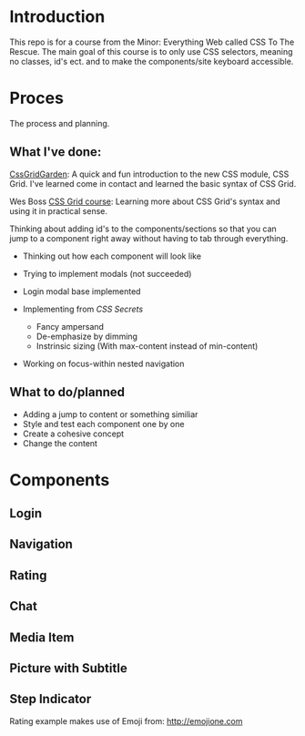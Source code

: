 # Introduction
This repo is for a course from the Minor: Everything Web called CSS To The Rescue.
The main goal of this course is to only use CSS selectors, meaning no classes, id's ect. and to make the components/site keyboard accessible.

# Proces
The process and planning.

## What I've done:
[CssGridGarden](http://cssgridgarden.com/):
A quick and fun introduction to the new CSS module, CSS Grid. I've learned come in contact and learned the basic syntax of CSS Grid.

Wes Boss [CSS Grid course](https://cssgrid.io):
Learning more about CSS Grid's syntax and using it in practical sense.

Thinking about adding id's to the components/sections so that you can jump to a component right away without having to tab through everything.

- Thinking out how each component will look like

- Trying to implement modals (not succeeded)
- Login modal base implemented

- Implementing from *CSS Secrets*
	- Fancy ampersand
	- De-emphasize by dimming
	- Instrinsic sizing (With max-content instead of min-content)

- Working on focus-within nested navigation

## What to do/planned
- Adding a jump to content or something similiar
- Style and test each component one by one
- Create a cohesive concept
- Change the content


# Components

## Login
## Navigation
## Rating
## Chat
## Media Item
## Picture with Subtitle
## Step Indicator

Rating example makes use of Emoji from: http://emojione.com